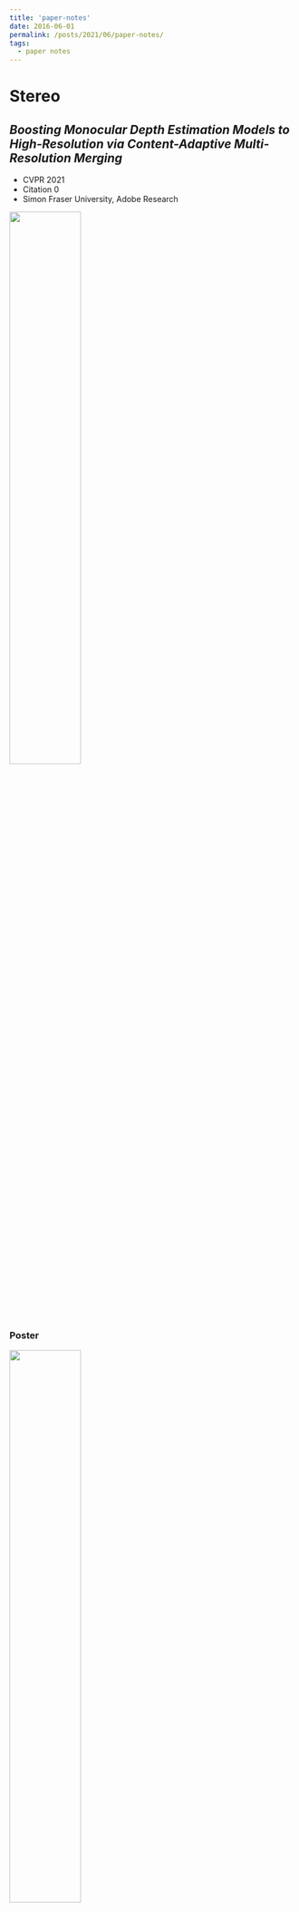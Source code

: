```yaml
---
title: 'paper-notes'
date: 2016-06-01
permalink: /posts/2021/06/paper-notes/
tags:
  - paper notes
---
```


# Stereo

## ***Boosting Monocular Depth Estimation Models to High-Resolution via Content-Adaptive Multi-Resolution Merging***

- CVPR 2021
- Citation 0
- Simon Fraser University, Adobe Research

<img src="http://yaksoy.github.io/images/hrdepthTeaser.jpg" width = 50% height = 50% div align=center />

### Poster
<img src='http://yaksoy.github.io/highresdepth/CVPR21PosterSm.jpg' width = 50% div align=mid>

### Intro

Issues:
- Trade-off between **a consistent scene structure** and **the high-frequency details**.
- The networks starts to produce **structurally inconsistent** when the **contextural cues** in the image are **further apart** than the **receptive field size**.

Methods:
- Using an edge map as the proxy for contextual cues to derermine this maximun resolution by making sure that no pixel is further apart from contextual cues than half of the receptive field size.


# 3D Hands and Pose

Reference:
- [【NeRF论文笔记】用于视图合成的神经辐射场技术](https://zhuanlan.zhihu.com/p/360365941)